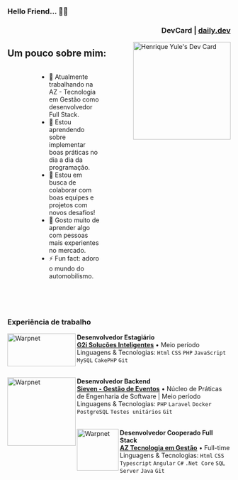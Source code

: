 ### Hello Friend... 👋🤖

<div align="left">
  <div align="right">
    <h3>DevCard | <a href="app.daily.dev" target="_blank">daily.dev</a></h3>
  </div>
  <a href="https://app.daily.dev/henriqueyz"><img src="https://api.daily.dev/devcards/b56533387add46b6a68acc285dba2de3.png?r=mec" width="220" align="right" target="_blank" alt="Henrique Yule's Dev Card"/></a>
</div>

<!-- Div pai -->
<h2>Um pouco sobre mim:</h2>
<div style="display: flex; justify-content: center; align-items: center;">

<!-- esquerda -->
<div style="width: 50%; box-sizing: border-box; float: left;">
    <!-- Conteúdo da esquerda -->
    <ul>
    <li>🔭 Atualmente trabalhando na AZ - Tecnologia em Gestão como desenvolvedor Full Stack.</li>
    <li>🌱 Estou aprendendo sobre implementar boas práticas no dia a dia da programação.</li>
    <li>👯 Estou em busca de colaborar com boas equipes e projetos com novos desafios!</li>
    <li>🧐 Gosto muito de aprender algo com pessoas mais experientes no mercado.</li>
    <li>⚡ Fun fact: adoro o mundo do automobilismo.</li>
    </ul>
</div>
</div>

<br/><br/>

### Experiência de trabalho

[<img align="left" height="74px" width="154px" alt="Warpnet" src="https://grupog2i.com.br/wp-content/uploads/2021/08/cropped-Logog2i-cropped.png"/>](https://grupog2i.com.br/)
**Desenvolvedor Estagiário** \
[**G2i Soluções Inteligentes**](https://grupog2i.com.br/) • Meio período \
Linguagens & Tecnologias: `Html` `CSS` `PHP` `JavaScript` `MySQL` `CakePHP` `Git`\
<br/>

[<img align="left" width="154px" alt="Warpnet" src="https://nes.facom.ufms.br/storage/uploads/VzsHCfwtilqIVP6qHQGcvL60UQSYvQTYtlMgPuje.png"/>](https://www.azi.com.br/)
**Desenvolvedor Backend** \
[**Sieven - Gestão de Eventos**](https://nes.facom.ufms.br/projeto/sieven-sistema-de-gestao-de-eventos) • Núcleo de Práticas de Engenharia de Software | Meio período \
Linguagens & Tecnologias: `PHP` `Laravel` `Docker` `PostgreSQL` `Testes unitários` `Git`\
<br/>

[<img align="left" height="94px" width="94px" alt="Warpnet" src="https://media.licdn.com/dms/image/C4E0BAQFovSJo17j-KA/company-logo_200_200/0/1625663732908?e=2147483647&v=beta&t=oLNDK_H_JDUT8LPfNjDqDUi_eb8oUxTOfpkdBiVpsLc"/>](https://www.azi.com.br/)
**Desenvolvedor Cooperado Full Stack** \
[**AZ Tecnologia em Gestão**](https://www.azi.com.br/) • Full-time \
Linguagens & Tecnologias: `Html` `CSS` `Typescript` `Angular` `C#` `.Net Core` `SQL Server` `Java` `Git`\
<br/>
